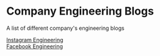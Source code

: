 # Company Engineering Blogs
A list of different company's engineering blogs

[Instagram Engineering](https://instagram-engineering.com/)  
[Facebook Engineering](https://engineering.fb.com/)  
